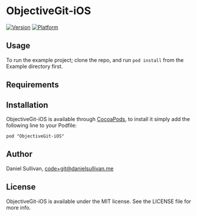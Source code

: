 # ObjectiveGit-iOS

[![Version](http://cocoapod-badges.herokuapp.com/v/ObjectiveGit-iOS/badge.png)](http://cocoadocs.org/docsets/ObjectiveGit-iOS)
[![Platform](http://cocoapod-badges.herokuapp.com/p/ObjectiveGit-iOS/badge.png)](http://cocoadocs.org/docsets/ObjectiveGit-iOS)

## Usage

To run the example project; clone the repo, and run `pod install` from the Example directory first.

## Requirements

## Installation

ObjectiveGit-iOS is available through [CocoaPods](http://cocoapods.org), to install
it simply add the following line to your Podfile:

    pod "ObjectiveGit-iOS"

## Author

Daniel Sullivan, code+git@danielsullivan.me

## License

ObjectiveGit-iOS is available under the MIT license. See the LICENSE file for more info.

